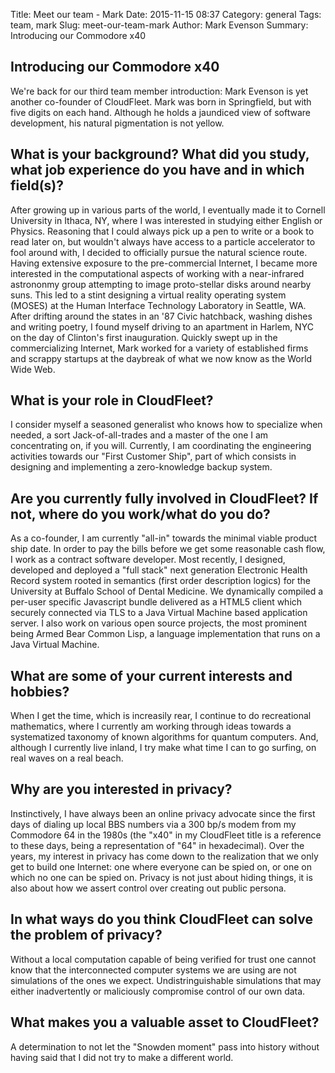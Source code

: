 Title:  Meet our team - Mark
Date: 2015-11-15 08:37
Category: general
Tags: team, mark
Slug: meet-our-team-mark
Author:  Mark Evenson
Summary: Introducing our Commodore x40

## Introducing our Commodore x40

We're back for our third team member introduction: Mark Evenson is yet
another co-founder of CloudFleet.  Mark was born in Springfield, but
with five digits on each hand.  Although he holds a jaundiced view of
software development, his natural pigmentation is not yellow.


## What is your background? What did you study, what job experience do you have and in which field(s)?

After growing up in various parts of the world, I eventually made it
to Cornell University in Ithaca, NY, where I was interested in
studying either English or Physics.  Reasoning that I could always
pick up a pen to write or a book to read later on, but wouldn't always
have access to a particle accelerator to fool around with, I decided
to officially pursue the natural science route.  Having extensive
exposure to the pre-commercial Internet, I became more interested in
the computational aspects of working with a near-infrared astrononmy
group attempting to image proto-stellar disks around nearby suns.
This led to a stint designing a virtual reality operating system
(MOSES) at the Human Interface Technology Laboratory in Seattle, WA.
After drifting around the states in an '87 Civic hatchback, washing
dishes and writing poetry, I found myself driving to an apartment in
Harlem, NYC on the day of Clinton's first inauguration.  Quickly swept
up in the commercializing Internet, Mark worked for a variety of
established firms and scrappy startups at the daybreak of what we now
know as the World Wide Web.

## What is your role in CloudFleet?

I consider myself a seasoned generalist who knows how to specialize
when needed, a sort Jack-of-all-trades and a master of the one I am
concentrating on, if you will.  Currently, I am coordinating the
engineering activities towards our "First Customer Ship", part of
which consists in designing and implementing a zero-knowledge backup
system.

##  Are you currently fully involved in CloudFleet? If not, where do you work/what do you do?

As a co-founder, I am currently "all-in" towards the minimal viable
product ship date.  In order to pay the bills before we get some
reasonable cash flow, I work as a contract software developer.  Most
recently, I designed, developed and deployed a "full stack" next
generation Electronic Health Record system rooted in semantics (first
order description logics) for the University at Buffalo School of
Dental Medicine.  We dynamically compiled a per-user specific
Javascript bundle delivered as a HTML5 client which securely connected
via TLS to a Java Virtual Machine based application server.  I also
work on various open source projects, the most prominent being Armed
Bear Common Lisp, a language implementation that runs on a Java
Virtual Machine.

## What are some of your current interests and hobbies?

When I get the time, which is increasily rear, I continue to do
recreational mathematics, where I currently am working through ideas
towards a systematized taxonomy of known algorithms for quantum
computers.  And, although I currently live inland, I try make what
time I can to go surfing, on real waves on a real beach.

## Why are you interested in privacy?

Instinctively, I have always been an online privacy advocate since the
first days of dialing up local BBS numbers via a 300 bp/s modem from
my Commodore 64 in the 1980s (the "x40" in my CloudFleet title is a
reference to these days, being a representation of "64" in
hexadecimal).  Over the years, my interest in privacy has come down to
the realization that we only get to build one Internet: one where
everyone can be spied on, or one on which no one can be spied on.
Privacy is not just about hiding things, it is also about how we
assert control over creating out public persona.

## In what ways do you think CloudFleet can solve the problem of privacy?

Without a local computation capable of being verified for trust one
cannot know that the interconnected computer systems we are using are
not simulations of the ones we expect.  Undistringuishable simulations
that may either inadvertently or maliciously compromise control of our
own data.

## What makes you a valuable asset to CloudFleet?

A determination to not let the "Snowden moment" pass into history
without having said that I did not try to make a different world.
